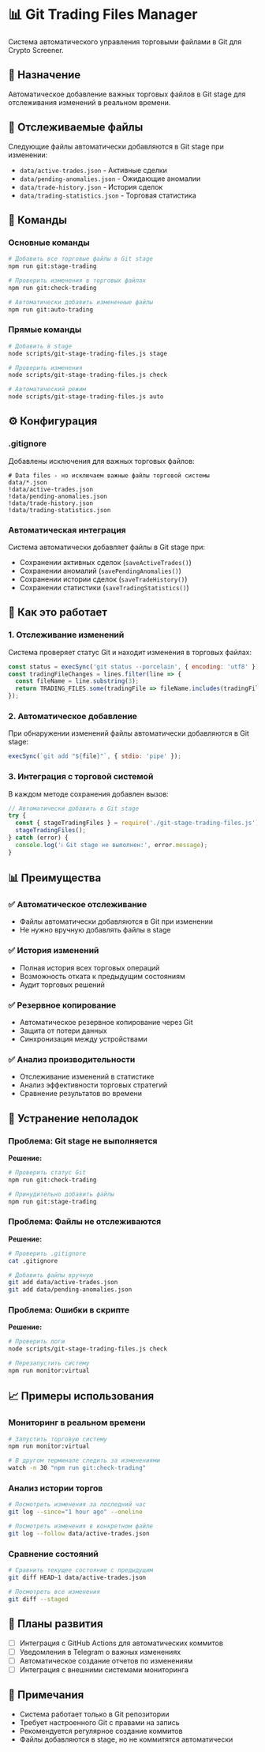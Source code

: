 # 📊 Git Trading Files Manager

Система автоматического управления торговыми файлами в Git для Crypto Screener.

## 🎯 Назначение

Автоматическое добавление важных торговых файлов в Git stage для отслеживания изменений в реальном времени.

## 📁 Отслеживаемые файлы

Следующие файлы автоматически добавляются в Git stage при изменении:

- `data/active-trades.json` - Активные сделки
- `data/pending-anomalies.json` - Ожидающие аномалии  
- `data/trade-history.json` - История сделок
- `data/trading-statistics.json` - Торговая статистика

## 🚀 Команды

### Основные команды

```bash
# Добавить все торговые файлы в Git stage
npm run git:stage-trading

# Проверить изменения в торговых файлах
npm run git:check-trading

# Автоматически добавить измененные файлы
npm run git:auto-trading
```

### Прямые команды

```bash
# Добавить в stage
node scripts/git-stage-trading-files.js stage

# Проверить изменения
node scripts/git-stage-trading-files.js check

# Автоматический режим
node scripts/git-stage-trading-files.js auto
```

## ⚙️ Конфигурация

### .gitignore

Добавлены исключения для важных торговых файлов:

```gitignore
# Data files - но исключаем важные файлы торговой системы
data/*.json
!data/active-trades.json
!data/pending-anomalies.json
!data/trade-history.json
!data/trading-statistics.json
```

### Автоматическая интеграция

Система автоматически добавляет файлы в Git stage при:

- Сохранении активных сделок (`saveActiveTrades()`)
- Сохранении аномалий (`savePendingAnomalies()`)
- Сохранении истории сделок (`saveTradeHistory()`)
- Сохранении статистики (`saveTradingStatistics()`)

## 🔄 Как это работает

### 1. Отслеживание изменений

Система проверяет статус Git и находит изменения в торговых файлах:

```javascript
const status = execSync('git status --porcelain', { encoding: 'utf8' });
const tradingFileChanges = lines.filter(line => {
  const fileName = line.substring(3);
  return TRADING_FILES.some(tradingFile => fileName.includes(tradingFile));
});
```

### 2. Автоматическое добавление

При обнаружении изменений файлы автоматически добавляются в Git stage:

```javascript
execSync(`git add "${file}"`, { stdio: 'pipe' });
```

### 3. Интеграция с торговой системой

В каждом методе сохранения добавлен вызов:

```javascript
// Автоматически добавить в Git stage
try {
  const { stageTradingFiles } = require('./git-stage-trading-files.js');
  stageTradingFiles();
} catch (error) {
  console.log('ℹ️ Git stage не выполнен:', error.message);
}
```

## 📊 Преимущества

### ✅ Автоматическое отслеживание
- Файлы автоматически добавляются в Git при изменении
- Не нужно вручную добавлять файлы в stage

### ✅ История изменений
- Полная история всех торговых операций
- Возможность отката к предыдущим состояниям
- Аудит торговых решений

### ✅ Резервное копирование
- Автоматическое резервное копирование через Git
- Защита от потери данных
- Синхронизация между устройствами

### ✅ Анализ производительности
- Отслеживание изменений в статистике
- Анализ эффективности торговых стратегий
- Сравнение результатов во времени

## 🔧 Устранение неполадок

### Проблема: Git stage не выполняется

**Решение:**
```bash
# Проверить статус Git
npm run git:check-trading

# Принудительно добавить файлы
npm run git:stage-trading
```

### Проблема: Файлы не отслеживаются

**Решение:**
```bash
# Проверить .gitignore
cat .gitignore

# Добавить файлы вручную
git add data/active-trades.json
git add data/pending-anomalies.json
```

### Проблема: Ошибки в скрипте

**Решение:**
```bash
# Проверить логи
node scripts/git-stage-trading-files.js check

# Перезапустить систему
npm run monitor:virtual
```

## 📈 Примеры использования

### Мониторинг в реальном времени

```bash
# Запустить торговую систему
npm run monitor:virtual

# В другом терминале следить за изменениями
watch -n 30 "npm run git:check-trading"
```

### Анализ истории торгов

```bash
# Посмотреть изменения за последний час
git log --since="1 hour ago" --oneline

# Посмотреть изменения в конкретном файле
git log --follow data/active-trades.json
```

### Сравнение состояний

```bash
# Сравнить текущее состояние с предыдущим
git diff HEAD~1 data/active-trades.json

# Посмотреть все изменения
git diff --staged
```

## 🔮 Планы развития

- [ ] Интеграция с GitHub Actions для автоматических коммитов
- [ ] Уведомления в Telegram о важных изменениях
- [ ] Автоматическое создание отчетов по изменениям
- [ ] Интеграция с внешними системами мониторинга

## 📝 Примечания

- Система работает только в Git репозитории
- Требует настроенного Git с правами на запись
- Рекомендуется регулярное создание коммитов
- Файлы добавляются в stage, но не коммитятся автоматически 